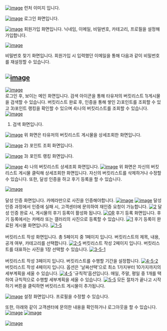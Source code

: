 <a href="https://ibb.co/Vx2t9Wy"><img src="https://i.ibb.co/0Khc2jN/image.png" alt="image" border="0"></a>
런처 이미지 입니다.

<a href="https://ibb.co/k5Ysg1d"><img src="https://i.ibb.co/Dz3HDpq/image.png" alt="image" border="0"></a>
로그인 화면입니다.

<a href="https://ibb.co/GJShRqx"><img src="https://i.ibb.co/yRj3qrf/image.png" alt="image" border="0"></a>
회원가입 화면입니다.
닉네임, 이메일, 비밀번호, 카테고리, 프로필을 설정해 가입합니다.

<a href="https://ibb.co/16zRSnb"><img src="https://i.ibb.co/8cYPhBX/image.png" alt="image" border="0"></a><br /><a target='_blank' href='https://imgbb.com/'></a>

비밀번호 찾기 화면입니다.
회원가입 시 입력했던 이메일을 통해 다음과 같이 비밀번호를 재설정할 수 있습니다.

<a href="https://ibb.co/xh1JBdf"><img src="https://i.ibb.co/31pBjQM/image.png" alt="image" border="0"></a>
---

<a href="https://ibb.co/YTDjFq4"><img src="https://i.ibb.co/93wYkCm/image.png" alt="image" border="0"></a><br /><a target='_blank' href='https://imgbb.com/'></a>
로그인 후, 보이는 메인 화면입니다.
검색 아이콘을 통해 타유저의 버킷리스트 1)게시물을 검색할 수 있습니다.
버킷리스트 완료 후, 인증을 통해 쌓인 2)포인트를 조회할 수 있고 3)포인트 랭킹을 확인할 수 있으며 4)나의 버킷리스트를 조회할 수 있습니다.
<a href="https://ibb.co/LzJ4Pnq"><img src="https://i.ibb.co/5Wnq9Bz/image.png" alt="image" border="0"></a>
1) 검색 화면입니다.

<a href="https://ibb.co/5GMLXDw"><img src="https://i.ibb.co/ZGLxRs7/image.png" alt="image" border="0"></a>
위 화면은 타유저의 버킷리스트 게시물을 상세조회한 화면입니다.

<a href="https://ibb.co/WvwBfPG"><img src="https://i.ibb.co/d4qkDLj/image.png" alt="image" border="0"></a>
2) 포인트 조회 화면입니다.

<a href="https://ibb.co/f4BZCQS"><img src="https://i.ibb.co/BqdvgwP/image.png" alt="image" border="0"></a>
3) 포인트 랭킹 화면입니다.

<a href="https://ibb.co/ncRbnQm"><img src="https://i.ibb.co/9TGNVyg/image.png" alt="image" border="0"></a>
4) 나의 버킷리스트 상세조회 화면입니다.
<a href="https://ibb.co/257wJq6"><img src="https://i.ibb.co/fQYbJMS/image.png" alt="image" border="0"></a>
위 화면은 자신의 버킷리스트 게시물 클릭해 상세조회한 화면입니다.
자신의 버킷리스트를 삭제하거나 수정할 수 있습니다.
또한, 달성 인증을 하고 후기 등록을 할 수 있습니다.

<a href="https://ibb.co/RSKtzFB"><img src="https://i.ibb.co/z5gCGM7/image.png" alt="image" border="0"></a><br /><a target='_blank' href='https://imgbb.com/'></a><br />
달성 인증 화면입니다.
카메라만으로 사진을 인증해야합니다.
<a href="https://ibb.co/k3rY1sD"><img src="https://i.ibb.co/0BWPtR9/image.png" alt="image" border="0"></a>
<a href="https://ibb.co/HzfVSzt"><img src="https://i.ibb.co/4Tn7qT8/image.png" alt="image" border="0"></a>
달성 인증 과정에서 인증에 실패 시, 고객센터에 문의하여 재인증 요청이 가능합니다.
<a href="https://ibb.co/5RXXWyB"><img src="https://i.ibb.co/ZMRR6PW/2.png" alt="2" border="0"></a>
달성 인증 완료 시, 게시물의 후기 등록이 활성화 됩니다.
<a href="https://ibb.co/P6NqdxH"><img src="https://i.ibb.co/W26mLnJ/OR.png" alt="OR" border="0"></a>
후기 등록 화면입니다.
후기 등록에서는 카메라 또는 갤러리의 사진으로 등록할 수 있습니다.
<a href="https://ibb.co/HN8gV69"><img src="https://i.ibb.co/YDsj3mV/1.png" alt="1" border="0"></a>
후기 등록이 완료된 게시물 화면입니다.
<a href="https://ibb.co/DYcNrHW"><img src="https://i.ibb.co/BGWmn53/1-5.png" alt="1-5" border="0"></a><br /><a target='_blank' href='https://imgbb.com/'></a><br />
버킷리스트 작성 화면입니다.
총 5페이지 중 1페이지 입니다.
버킷리스트의 제목, 내용, 공개 여부, 카테고리를 선택합니다.
<a href="https://ibb.co/7SC1N2N"><img src="https://i.ibb.co/wdgzrMr/2-5.png" alt="2-5" border="0"></a>
버킷리스트 작성 2페이지 입니다.
버킷리스트를 대표하는 사진을 1장 선택할 수 있습니다.
<a href="https://ibb.co/Mfs62LZ"><img src="https://i.ibb.co/tz4Xm5Q/3-5-1.png" alt="3-5-1" border="0"></a><br /><a target='_blank' href='https://imgbb.com/'></a><br />
버킷리스트 작성 3페이지 입니다.
버킷리스트를 수행할 기간을 설정합니다.
<a href="https://ibb.co/XpmX96F"><img src="https://i.ibb.co/gwsyGQt/4-5-2.png" alt="4-5-2" border="0"></a>
버킷리스트 작성 4페이지 입니다.
옵션은 '날짜선택'으로 최소 1가지부터 10가지까지의 세부계획을 세울 수 있습니다.
<a href="https://ibb.co/BTr8D4s"><img src="https://i.ibb.co/GCtgwsP/4-5.png" alt="4-5" border="0"></a>
'규칙적'옵션입니다.
매일, 주말, 평일 중 1개를 택하여 규칙적으로 수행할 세부계획을 세울 수 있습니다.
<a href="https://ibb.co/DtwmNq9"><img src="https://i.ibb.co/W6B7QTk/5-5.png" alt="5-5" border="0"></a>
모든 절차가 끝나고 시작하기 버튼을 클릭하면 버킷리스트 게시물이 추가됩니다.

<a href="https://ibb.co/74D4jNS"><img src="https://i.ibb.co/NSqStnF/image.png" alt="image" border="0"></a>
설정 화면입니다.
프로필을 수정할 수 있습니다.

또한, 아래와 같이 고객센터에 문의한 내용을 확인하거나 로그아웃을 할 수 있습니다.
<a href="https://ibb.co/6H32F5q"><img src="https://i.ibb.co/0Cgkr3z/image.png" alt="image" border="0"></a>
<a href="https://ibb.co/Kmh4h1H"><img src="https://i.ibb.co/d7MCMhy/image.png" alt="image" border="0"></a><br /><a target='_blank' href='https://imgbb.com/'></a><br />
<a href="https://ibb.co/QKSyNrv"><img src="https://i.ibb.co/rw8D642/image.png" alt="image" border="0"></a>